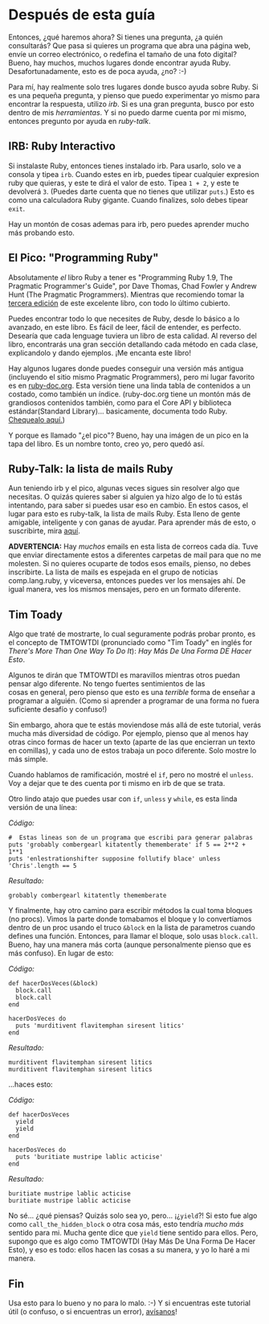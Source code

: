 # Después de esta guía

Entonces, ¿qué haremos ahora? Si tienes una pregunta, ¿a quién consultarás?
Que pasa si quieres un programa que abra una página web, envíe un correo electrónico,
o redefina el tamaño de una foto digital? Bueno, hay muchos, muchos lugares 
donde encontrar ayuda Ruby. Desafortunadamente, esto es de poca ayuda, ¿no? :-)

Para mí, hay realmente solo tres lugares donde busco ayuda sobre Ruby.
Si es una pequeña pregunta, y pienso que puedo experimentar yo mismo para 
encontrar la respuesta, utilizo *irb*. Si es una gran pregunta,
busco por esto dentro de mis *herramientas*. Y si no puedo darme
cuenta por mi mismo, entonces pregunto por ayuda en *ruby-talk*.

## IRB:  Ruby Interactivo

Si instalaste Ruby, entonces tienes instalado irb. Para usarlo, solo
ve a consola y tipea `irb`.  Cuando estes en irb, puedes tipear cualquier
expresion ruby que quieras, y este te dirá el valor de esto. Tipea `1 + 2`,
y este te devolverá `3`. (Puedes darte cuenta que no tienes que utilizar
`puts`.) Esto es como una calculadora Ruby gigante. Cuando finalizes, solo
debes tipear `exit`.

Hay un montón de cosas ademas para irb, pero puedes aprender mucho más
probando esto.

## El Pico: "Programming Ruby"

Absolutamente <em>el</em> libro Ruby a tener es "Programming Ruby 1.9,
The Pragmatic Programmer's Guide", por Dave Thomas, Chad Fowler y Andrew
Hunt (The Pragmatic Programmers). Mientras que recomiendo tomar la 
<a href="http://pragprog.com/press_releases/programming-ruby-1-9">tercera edición</a>
de este excelente libro, con todo lo último cubierto.

Puedes encontrar todo lo que necesites de Ruby, desde lo básico a lo
avanzado, en este libro. Es fácil de leer, fácil de entender, es perfecto.
Desearía que cada lenguage tuviera un libro de esta calidad. Al reverso
del libro, encontrarás una gran sección detallando cada método en cada
clase, explicandolo y dando ejemplos. ¡Me encanta este libro!

Hay algunos lugares donde puedes conseguir una versión más antigua (incluyendo
el sitio mismo  Pragmatic Programmers), pero mi lugar favorito es
en <a href="http://www.ruby-doc.org/docs/ProgrammingRuby/">ruby-doc.org</a>.
Esta versión tiene una linda tabla de contenidos a un costado, como también
un índice. (ruby-doc.org tiene un montón más de grandiosos contenidos también,
como para el Core API y biblioteca estándar(Standard Library)... basicamente,
documenta todo Ruby. <a href="http://www.ruby-doc.org/">Chequealo aquí.</a>)

Y porque es llamado "¿el pico"? Bueno, hay una imágen de un pico en la tapa del 
libro. Es un nombre tonto, creo yo, pero quedó así.

## Ruby-Talk: la lista de mails Ruby

Aun teniendo irb y el pico, algunas veces sigues sin resolver
algo que necesitas. O quizás quieres saber si alguien ya hizo algo de lo
tú estás intentando, para saber si puedes usar eso en cambio. En estos casos,
el lugar para esto es ruby-talk, la lista de mails Ruby. Esta lleno de gente
amigable, inteligente y con ganas de ayudar. Para aprender más de esto, o suscribirte,
mira <a href="http://www.ruby-lang.org/es/community/mailing-lists/">aquí</a>.

<strong>ADVERTENCIA:</strong> Hay <em>muchos</em> emails en 
esta lista de correos cada día. Tuve que enviar directamente estos
a diferentes carpetas de mail para que no me molesten. Si no quieres
ocuparte de todos esos emails, pienso, no debes inscribirte. La lista
de mails es espejada en el grupo de noticias comp.lang.ruby, y viceversa,
entonces puedes ver los mensajes ahí. De igual manera, ves los mismos 
mensajes, pero en un formato diferente.

## Tim Toady

Algo que traté de mostrarte, lo cual seguramente podrás probar pronto, 
es el concepto de TMTOWTDI (pronunciado como "Tim Toady" en inglés for *There's 
More Than One Way To Do It*): *Hay Más De Una Forma DE Hacer Esto*.

Algunos te dirán que TMTOWTDI es maravillos mientras otros 
puedan pensar algo diferente. No tengo fuertes sentimientos de las  
cosas en general, pero pienso que esto es 
una <em>terrible</em> forma de enseñar a programar a alguién. 
(Como si aprender a programar de una forma no fuera suficiente desafío y confuso!)

Sin embargo, ahora que te estás moviendose más allá de este tutorial, verás mucha
más diversidad de código. Por ejemplo, pienso que al menos hay otras cinco formas
de hacer un texto (aparte de las que encierran un texto en comillas), y cada uno de estos
trabaja un poco diferente. Solo mostre lo más simple. 

Cuando hablamos de ramificación, mostré el `if`,
pero no mostré el `unless`. Voy a dejar que te des 
cuenta por ti mismo en irb de que se trata.

Otro lindo atajo que puedes usar con `if`,
`unless` y `while`, es esta linda versión de una línea:

*Código:*

    #  Estas lineas son de un programa que escribi para generar palabras
    puts 'grobably combergearl kitatently thememberate' if 5 == 2**2 + 1**1
    puts 'enlestrationshifter supposine follutify blace' unless 'Chris'.length == 5

*Resultado:*

    grobably combergearl kitatently thememberate

Y finalmente, hay otro camino para escribir métodos la cual toma bloques
(no procs). Vimos la parte donde tomabamos el bloque y lo convertíamos 
dentro de un proc usando el truco `&block` en la lista de parametros
cuando defines una función. Entonces, para llamar el bloque, solo usas 
`block.call`.  Bueno, hay una manera más corta (aunque personalmente pienso que 
es más confuso). En lugar de esto:

*Código:*

    def hacerDosVeces(&block)
      block.call
      block.call
    end
    
    hacerDosVeces do
      puts 'murditivent flavitemphan siresent litics'
    end

*Resultado:*

    murditivent flavitemphan siresent litics
    murditivent flavitemphan siresent litics

...haces esto:

*Código:*

    def hacerDosVeces
      yield
      yield
    end
    
    hacerDosVeces do
      puts 'buritiate mustripe lablic acticise'
    end

*Resultado:*

    buritiate mustripe lablic acticise
    buritiate mustripe lablic acticise

No sé... ¿qué piensas? Quizás solo sea yo, pero... ¡¿`yield`?! 
Si esto fue algo como  `call_the_hidden_block` o otra cosa más,
esto tendría *mucho más* sentido para mi. Mucha gente dice que `yield` 
tiene sentido para ellos. Pero, supongo que es algo como TMTOWTDI (Hay Más De
Una Forma De Hacer Esto), y eso es todo: ellos hacen las cosas a su manera, 
y yo lo haré a mi manera.

## Fin

Usa esto para lo bueno y no para lo malo. :-)  Y si encuentras este tutorial
útil (o confuso, o si encuentras un error), <a href="mailto:rubyperu@googlegroups.">avísanos</a>!